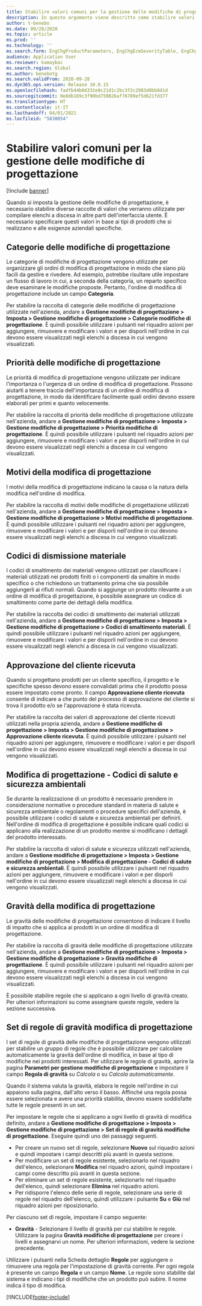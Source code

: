 ```yaml
---
title: Stabilire valori comuni per la gestione delle modifiche di progettazione
description: In questo argomento viene descritto come stabilire valori comuni utilizzati per i parametri in varie parti della gestione delle modifiche di progettazione.
author: t-benebo
ms.date: 09/28/2020
ms.topic: article
ms.prod: ''
ms.technology: ''
ms.search.form: EngChgProductParameters, EngChgEcmSeverityTable, EngChgEcmSeverityRuleSet, EngChgEcmSeverityLookup,EngChgEcmSeverityChart,EngChgEcmRequestSeverityChart,EngChgEcmPriorityTable, EngChgEcmPriorityLookup, EngChgEcmPriorityChart, EngChgEcmMaterialDisposition, EngChgEcmEH
audience: Application User
ms.reviewer: kamaybac
ms.search.region: Global
ms.author: benebotg
ms.search.validFrom: 2020-09-28
ms.dyn365.ops.version: Release 10.0.15
ms.openlocfilehash: fadfb44b0d332e0c21d1c2bc3f2c2983d0bb8d1d
ms.sourcegitcommit: 0e8db169c3f90bd750826af76709ef5d621fd377
ms.translationtype: HT
ms.contentlocale: it-IT
ms.lasthandoff: 04/01/2021
ms.locfileid: "5830054"
---
```

# <a name="establish-common-values-for-engineering-change-management"></a>Stabilire valori comuni per la gestione delle modifiche di progettazione

[!include [banner](../includes/banner.md)]

Quando si imposta la gestione delle modifiche di progettazione, è necessario stabilire diverse raccolte di valori che verranno utilizzate per compilare elenchi a discesa in altre parti dell'interfaccia utente. È necessario specificare questi valori in base ai tipi di prodotti che si realizzano e alle esigenze aziendali specifiche.

## <a name="engineering-change-categories"></a>Categorie delle modifiche di progettazione

Le categorie di modifiche di progettazione vengono utilizzate per organizzare gli ordini di modifica di progettazione in modo che siano più facili da gestire e rivedere. Ad esempio, potrebbe risultare utile impostare un flusso di lavoro in cui, a seconda della categoria, un reparto specifico deve esaminare le modifiche proposte. Pertanto, l'ordine di modifica di progettazione include un campo **Categoria**.

Per stabilire la raccolta di categorie delle modifiche di progettazione utilizzate nell'azienda, andare a **Gestione modifiche di progettazione \> Imposta \> Gestione modifiche di progettazione \> Categorie modifiche di progettazione**. È quindi possibile utilizzare i pulsanti nel riquadro azioni per aggiungere, rimuovere e modificare i valori e per disporli nell'ordine in cui devono essere visualizzati negli elenchi a discesa in cui vengono visualizzati.

## <a name="engineering-change-priorities"></a>Priorità delle modifiche di progettazione

Le priorità di modifica di progettazione vengono utilizzate per indicare l'importanza o l'urgenza di un ordine di modifica di progettazione. Possono aiutarti a tenere traccia dell'importanza di un ordine di modifica di progettazione, in modo da identificare facilmente quali ordini devono essere elaborati per primi e quanto velocemente.

Per stabilire la raccolta di priorità delle modifiche di progettazione utilizzate nell'azienda, andare a **Gestione modifiche di progettazione \> Imposta \> Gestione modifiche di progettazione \> Priorità modifiche di progettazione**. È quindi possibile utilizzare i pulsanti nel riquadro azioni per aggiungere, rimuovere e modificare i valori e per disporli nell'ordine in cui devono essere visualizzati negli elenchi a discesa in cui vengono visualizzati.

## <a name="engineering-change-reasons"></a>Motivi della modifica di progettazione

I motivi della modifica di progettazione indicano la causa o la natura della modifica nell'ordine di modifica.

Per stabilire la raccolta di motivi delle modifiche di progettazione utilizzati nell'azienda, andare a **Gestione modifiche di progettazione \> Imposta \> Gestione modifiche di progettazione \> Motivi modifiche di progettazione**. È quindi possibile utilizzare i pulsanti nel riquadro azioni per aggiungere, rimuovere e modificare i valori e per disporli nell'ordine in cui devono essere visualizzati negli elenchi a discesa in cui vengono visualizzati.

## <a name="material-disposal-codes"></a>Codici di dismissione materiale

I codici di smaltimento dei materiali vengono utilizzati per classificare i materiali utilizzati nei prodotti finiti o i componenti da smaltire in modo specifico o che richiedono un trattamento prima che sia possibile aggiungerli ai rifiuti normali. Quando si aggiunge un prodotto rilevante a un ordine di modifica di progettazione, è possibile assegnare un codice di smaltimento come parte dei dettagli della modifica.

Per stabilire la raccolta dei codici di smaltimento dei materiali utilizzati nell'azienda, andare a **Gestione modifiche di progettazione \> Imposta \> Gestione modifiche di progettazione \> Codici di smaltimento materiali**. È quindi possibile utilizzare i pulsanti nel riquadro azioni per aggiungere, rimuovere e modificare i valori e per disporli nell'ordine in cui devono essere visualizzati negli elenchi a discesa in cui vengono visualizzati.

## <a name="received-customer-approval"></a>Approvazione del cliente ricevuta

Quando si progettano prodotti per un cliente specifico, il progetto e le specifiche spesso devono essere convalidati prima che il prodotto possa essere impostato come pronto. Il campo **Approvazione cliente ricevuta** consente di indicare a che punto del processo di approvazione del cliente si trova il prodotto e/o se l'approvazione è stata ricevuta.

Per stabilire la raccolta dei valori di approvazione del cliente ricevuti utilizzati nella propria azienda, andare a **Gestione modifiche di progettazione \> Imposta \> Gestione modifiche di progettazione \> Approvazione cliente ricevuta**. È quindi possibile utilizzare i pulsanti nel riquadro azioni per aggiungere, rimuovere e modificare i valori e per disporli nell'ordine in cui devono essere visualizzati negli elenchi a discesa in cui vengono visualizzati.

## <a name="engineering-change--environmental-health-and-safety-codes"></a>Modifica di progettazione - Codici di salute e sicurezza ambientali

Se durante la realizzazione di un prodotto è necessario prendere in considerazione normative o procedure standard in materia di salute e sicurezza ambientale o regolamenti o procedure specifici dell'azienda, è possibile utilizzare i codici di salute e sicurezza ambientali per definirli. Nell'ordine di modifica di progettazione è possibile indicare quali codici si applicano alla realizzazione di un prodotto mentre si modificano i dettagli del prodotto interessato.

Per stabilire la raccolta di valori di salute e sicurezza utilizzati nell'azienda, andare a **Gestione modifiche di progettazione \> Imposta \> Gestione modifiche di progettazione \> Modifica di progettazione - Codici di salute e sicurezza ambientali**. È quindi possibile utilizzare i pulsanti nel riquadro azioni per aggiungere, rimuovere e modificare i valori e per disporli nell'ordine in cui devono essere visualizzati negli elenchi a discesa in cui vengono visualizzati.

## <a name="engineering-change-severities"></a>Gravità della modifica di progettazione

Le gravità delle modifiche di progettazione consentono di indicare il livello di impatto che si applica ai prodotti in un ordine di modifica di progettazione.

Per stabilire la raccolta di gravità delle modifiche di progettazione utilizzate nell'azienda, andare a **Gestione modifiche di progettazione \> Imposta \> Gestione modifiche di progettazione \> Gravità modifiche di progettazione**. È quindi possibile utilizzare i pulsanti nel riquadro azioni per aggiungere, rimuovere e modificare i valori e per disporli nell'ordine in cui devono essere visualizzati negli elenchi a discesa in cui vengono visualizzati.

È possibile stabilire regole che si applicano a ogni livello di gravità creato. Per ulteriori informazioni su come assegnare queste regole, vedere la sezione successiva.

## <a name="engineering-change-severity-rule-sets"></a>Set di regole di gravità modifica di progettazione

I set di regole di gravità delle modifiche di progettazione vengono utilizzati per stabilire un gruppo di regole che è possibile utilizzare per calcolare automaticamente la gravità dell'ordine di modifica, in base al tipo di modifiche nei prodotti interessati. Per utilizzare le regole di gravità, aprire la pagina **Parametri per gestione modifiche di progettazione** e impostare il campo **Regola di gravità** su *Calcola* o su *Calcola automaticamente*.

Quando il sistema valuta la gravità, elabora le regole nell'ordine in cui appaiono sulla pagina, dall'alto verso il basso. Affinché una regola possa essere selezionata e avere una priorità stabilita, devono essere soddisfatte tutte le regole presenti in un set.

Per impostare le regole che si applicano a ogni livello di gravità di modifica definito, andare a **Gestione modifiche di progettazione \> Imposta \> Gestione modifiche di progettazione \> Set di regole di gravità modifiche di progettazione**. Eseguire quindi uno dei passaggi seguenti.

- Per creare un nuovo set di regole, selezionare **Nuovo** sul riquadro azioni e quindi impostare i campi descritti più avanti in questa sezione.
- Per modificare un set di regole esistente, selezionarlo nel riquadro dell'elenco, selezionare **Modifica** nel riquadro azioni, quindi impostare i campi come descritto più avanti in questa sezione.
- Per eliminare un set di regole esistente, selezionarlo nel riquadro dell'elenco, quindi selezionare **Elimina** nel riquadro azioni.
- Per ridisporre l'elenco delle serie di regole, selezionare una serie di regole nel riquadro dell'elenco, quindi utilizzare i pulsante **Su** e **Giù** nel riquadro azioni per riposizionarlo.

Per ciascuno set di regole, impostare il campo seguente:

- **Gravità** - Selezionare il livello di gravità per cui stabilire le regole. Utilizzare la pagina **Gravità modifiche di progettazione** per creare i livelli e assegnarvi un nome. Per ulteriori informazioni, vedere la sezione precedente.

Utilizzare i pulsanti nella Scheda dettaglio **Regole** per aggiungere o rimuovere una regola per l'impostazione di gravità corrente. Per ogni regola è presente un campo **Regola** e un campo **Nome**. Le regole sono stabilite dal sistema e indicano i tipi di modifiche che un prodotto può subire. Il nome indica il tipo di modifica.


[!INCLUDE[footer-include](../../includes/footer-banner.md)]